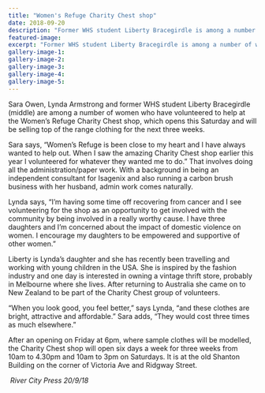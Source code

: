 ```yaml
---
title: "Women's Refuge Charity Chest shop"
date: 2018-09-20
description: "Former WHS student Liberty Bracegirdle is among a number of women volunteering to help at the Womenâ€™s Refuge Charity..."
featured-image: 
excerpt: "Former WHS student Liberty Bracegirdle is among a number of women volunteering to help at the Womenâ€™s Refuge Charity Chest shop."
gallery-image-1: 
gallery-image-2: 
gallery-image-3: 
gallery-image-4: 
gallery-image-5: 
---
```


<p><span>Sara Owen, Lynda Armstrong and former WHS student Liberty Bracegirdle (middle) are among a number of women who have volunteered to help at the Women&rsquo;s Refuge Charity Chest shop, which opens this Saturday and will be selling top of the range clothing for the next three weeks.</span></p>
<p><span>Sara says, &ldquo;Women&rsquo;s Refuge is been close to my heart and I have always wanted to help out. When I saw the amazing Charity Chest shop earlier this year I volunteered for whatever&nbsp;</span><span class="text_exposed_show">they wanted me to do.&rdquo; That involves doing all the administration/paper work. With a background in being an independent consultant for Isagenix and also running a carbon brush business with her husband, admin work comes naturally.<br /></span></p>
<p><span class="text_exposed_show">Lynda says, &ldquo;I&rsquo;m having some time off recovering from cancer and I see volunteering for the shop as an opportunity to get involved with the community by being involved in a really worthy cause. I have three daughters and I&rsquo;m concerned about the impact of domestic violence on women. I encourage my daughters to be empowered and supportive of other women.&rdquo;<br /></span></p>
<p><span class="text_exposed_show">Liberty is Lynda&rsquo;s daughter and she has recently been travelling and working with young children in the USA. She is inspired by the fashion industry and one day is interested in owning a vintage thrift store, probably in Melbourne where she lives. After returning to Australia she came on to New Zealand to be part of the Charity Chest group of volunteers.<br /></span></p>
<p><span class="text_exposed_show">&ldquo;When you look good, you feel better,&rdquo; says Lynda, &ldquo;and these clothes are bright, attractive and affordable.&rdquo; Sara adds, &ldquo;They would cost three times as much elsewhere.&rdquo;&nbsp;<br /></span></p>
<p><span class="text_exposed_show">After an opening on Friday at 6pm, where sample clothes will be modelled, the Charity Chest shop will open six days a week for three weeks from 10am to 4.30pm and 10am to 3pm on Saturdays. It is at the old Shanton Building on the corner of Victoria Ave and Ridgway Street.</span></p>
<p><em>&nbsp;River City Press 20/9/18</em></p>

